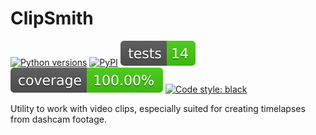 <!-- TODO: logo using glyphsynth -->

# ClipSmith

[![Python versions](https://img.shields.io/pypi/pyversions/clipsmith.svg)](https://pypi.org/project/clipsmith)
[![PyPI](https://img.shields.io/pypi/v/clipsmith?color=%2334D058&label=pypi%20package)](https://pypi.org/project/clipsmith)
[![Tests](./badges/tests.svg?dummy=8484744)]()
[![Coverage](./badges/cov.svg?dummy=8484744)]()
[![Code style: black](https://img.shields.io/badge/code%20style-black-000000.svg)](https://github.com/psf/black)

Utility to work with video clips, especially suited for creating timelapses from dashcam footage.
